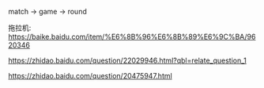 match -> game -> round    


拖拉机: https://baike.baidu.com/item/%E6%8B%96%E6%8B%89%E6%9C%BA/9620346


https://zhidao.baidu.com/question/22029946.html?qbl=relate_question_1


https://zhidao.baidu.com/question/20475947.html